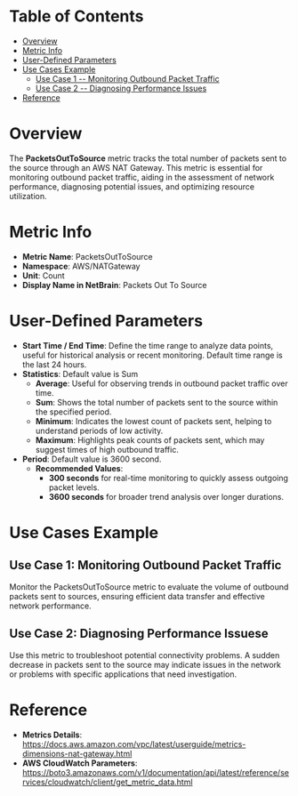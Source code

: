 # Table of Contents
- [Overview](#overview)
- [Metric Info](#metric-info)
- [User-Defined Parameters](#user-defined-parameters)
- [Use Cases Example](#example)
    - [Use Case 1 -- Monitoring Outbound Packet Traffic](#example-1) 
    - [Use Case 2 -- Diagnosing Performance Issues](#example-2)
- [Reference](#reference)

# Overview <a name="overview"></a>
The <b>PacketsOutToSource</b> metric tracks the total number of packets sent to the source through an AWS NAT Gateway. This metric is essential for monitoring outbound packet traffic, aiding in the assessment of network performance, diagnosing potential issues, and optimizing resource utilization.


# Metric Info <a name="metric-info"></a>
* <b>Metric Name</b>: PacketsOutToSource
* <b>Namespace</b>: AWS/NATGateway
* <b>Unit</b>: Count
* <b>Display Name in NetBrain</b>: Packets Out To Source

# User-Defined Parameters <a name="user-defined-parameters"></a>
* <b>Start Time / End Time</b>: Define the time range to analyze data points, useful for historical analysis or recent monitoring. Default time range is the last 24 hours.
* <b>Statistics</b>: Default value is Sum
  * <b>Average</b>: Useful for observing trends in outbound packet traffic over time.
  * <b>Sum</b>: Shows the total number of packets sent to the source within the specified period.
  * <b>Minimum</b>: Indicates the lowest count of packets sent, helping to understand periods of low activity.
  * <b>Maximum</b>: Highlights peak counts of packets sent, which may suggest times of high outbound traffic.
* <b>Period</b>: Default value is 3600 second.
  * <b>Recommended Values</b>:
    * <b>300 seconds</b> for real-time monitoring to quickly assess outgoing packet levels.
    * <b>3600 seconds</b> for broader trend analysis over longer durations.

# Use Cases Example <a name="example"></a>
## Use Case 1: Monitoring Outbound Packet Traffic <a name="example-1"></a>
Monitor the PacketsOutToSource metric to evaluate the volume of outbound packets sent to sources, ensuring efficient data transfer and effective network performance.

## Use Case 2: Diagnosing Performance Issuese <a name="example-2"></a>
Use this metric to troubleshoot potential connectivity problems. A sudden decrease in packets sent to the source may indicate issues in the network or problems with specific applications that need investigation.

# Reference <a name="reference"></a>
* <b>Metrics Details</b>: https://docs.aws.amazon.com/vpc/latest/userguide/metrics-dimensions-nat-gateway.html
* <b>AWS CloudWatch Parameters</b>: https://boto3.amazonaws.com/v1/documentation/api/latest/reference/services/cloudwatch/client/get_metric_data.html